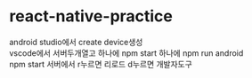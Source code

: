 ﻿# react-native-practice
 android studio에서 create device생성 <br/>
 vscode에서 서버두개열고 하나에 npm start 하나에 npm run android<br/>
 npm start 서버에서 r누르면 리로드 d누르면 개발자도구
 
 
